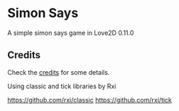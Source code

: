 # Simon Says

A simple simon says game in Love2D 0.11.0

## Credits

Check the [credits](CREDITS) for some details.

Using classic and tick libraries by Rxi

https://github.com/rxi/classic
https://github.com/rxi/tick